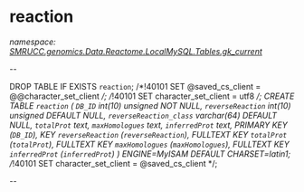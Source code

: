 ﻿# reaction
_namespace: [SMRUCC.genomics.Data.Reactome.LocalMySQL.Tables.gk_current](./index.md)_

--
 
 DROP TABLE IF EXISTS `reaction`;
 /*!40101 SET @saved_cs_client = @@character_set_client */;
 /*!40101 SET character_set_client = utf8 */;
 CREATE TABLE `reaction` (
 `DB_ID` int(10) unsigned NOT NULL,
 `reverseReaction` int(10) unsigned DEFAULT NULL,
 `reverseReaction_class` varchar(64) DEFAULT NULL,
 `totalProt` text,
 `maxHomologues` text,
 `inferredProt` text,
 PRIMARY KEY (`DB_ID`),
 KEY `reverseReaction` (`reverseReaction`),
 FULLTEXT KEY `totalProt` (`totalProt`),
 FULLTEXT KEY `maxHomologues` (`maxHomologues`),
 FULLTEXT KEY `inferredProt` (`inferredProt`)
 ) ENGINE=MyISAM DEFAULT CHARSET=latin1;
 /*!40101 SET character_set_client = @saved_cs_client */;
 
 --




